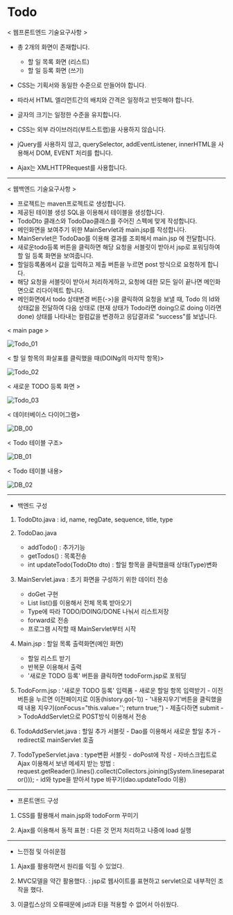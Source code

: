 # Todo

< 웹프론트엔드 기술요구사항 >

- 총 2개의 화면이 존재합니다.

    - 할 일 목록 화면 (리스트)
    - 할 일 등록 화면 (쓰기)

- CSS는 기획서와 동일한 수준으로 만들어야 합니다.
- 따라서 HTML 엘리먼트간의 배치와 간격은 일정하고 반듯해야 합니다.
- 글자의 크기는 일정한 수준을 유지합니다.
- CSS는 외부 라이브러리(부트스트랩)을 사용하지 않습니다.
- jQuery를 사용하지 않고, querySelector, addEventListener, innerHTML을 사용해서 DOM, EVENT 처리를 합니다.
- Ajax는 XMLHTTPRequest를 사용합니다.


****

< 웹백엔드 기술요구사항 >

- 프로젝트는 maven프로젝트로 생성합니다.
- 제공된 테이블 생성 SQL을 이용해서 테이블을 생성합니다.
- TodoDto 클래스와 TodoDao클래스를 주어진 스펙에 맞게 작성합니다.
- 메인화면을 보여주기 위한 MainServlet과 main.jsp를 작성합니다.
- MainServlet은 TodoDao를 이용해 결과를 조회해서 main.jsp 에 전달합니다.
- 새로운todo등록 버튼을 클릭하면 해당 요청을 서블릿이 받아서 jsp로 포워딩하여 할 일 등록 화면을 보여줍니다.
- 할일등록폼에서 값을 입력하고 제출 버튼을 누르면 post 방식으로 요청하게 합니다.
- 해당 요청을 서블릿이 받아서 처리하게하고, 요청에 대한 모든 일이 끝나면 메인화면으로 리다이렉트 합니다.
- 메인화면에서 todo 상태변경 버튼(->)을 클릭하여 요청을 보낼 때, Todo 의 Id와 상태값을 전달하여 다음 상태로 (현재 상태가 Todo라면 doing으로 doing 이라면 done) 상태를 나타내는 컬럼값을 변경하고 응답결과로 "success"를 보냅니다.



< main page > 

![Todo_01](https://user-images.githubusercontent.com/51191647/83464023-9b974880-a4aa-11ea-8997-4b780f33e4f5.JPG)



< 할 일 항목의 화살표를 클릭했을 때(DOINg의 마지막 항목)>

![Todo_02](https://user-images.githubusercontent.com/51191647/83464027-9fc36600-a4aa-11ea-881a-673245b6e542.JPG)



< 새로운 TODO 등록 화면 >

![Todo_03](https://user-images.githubusercontent.com/51191647/83464046-abaf2800-a4aa-11ea-81a0-74c771db1b98.JPG)



< 데이터베이스 다이어그램>

![DB_00](https://user-images.githubusercontent.com/51191647/83464753-bf5b8e00-a4ac-11ea-9443-0e3403ec0789.JPG)



< Todo 테이블 구조>

![DB_01](https://user-images.githubusercontent.com/51191647/83464053-b10c7280-a4aa-11ea-81a7-96667ea00c2e.JPG)



< Todo 테이블 내용>

![DB_02](https://user-images.githubusercontent.com/51191647/83464056-b36ecc80-a4aa-11ea-95a5-21784be9ef8c.JPG)


****
- 백엔드 구성 

 1. TodoDto.java : id, name, regDate, sequence, title, type
 
 2. TodoDao.java
    - addTodo() : 추가기능
    - getTodos() : 목록전송
    - int updateTodo(TodoDto dto) : 할일 항목을 클릭했을때 상태(Type)변화
    
 3. MainServlet.java : 초기 화면을 구성하기 위한 데이터 전송
    - doGet 구현
    - List<TodoDto> list()를 이용해서 전체 목록 받아오기
    - Type에 따라 TODO/DOING/DONE 나눠서 리스트저장
    - forward로 전송
    - 프로그램 시작할 때 MainServlet부터 시작
  
 4. Main.jsp : 할일 목록 출력화면(메인 화면)
    - 할일 리스트 받기
    - 반복문 이용해서 출력
    - '새로운 TODO 등록' 버튼을 클릭하면 todoForm.jsp로 포워딩
    
  5. TodoForm.jsp : '새로운 TODO 등록' 입력폼
    - 새로운 할일 항목 입력받기
    - 이전버튼을 누르면 이전페이지로 이동(history.go(-1))
    - '내용지우기'버튼을 클릭했을 때 내용 지우기(onFocus="this.value=''; return true;")
    - 제출다하면 submit -> TodoAddServlet으로 POST방식 이용해서 전송
    
  6. TodoAddServlet.java : 할일 추가 서블릿
    - Dao를 이용해서 새로운 할일 추가
    - redirect로 mainServlet 호출
    
  7. TodoTypeServlet.java : type변환 서블릿
    - doPost에 작성
    - 자바스크립트로 Ajax 이용해서 보낸 메세지 받는 방법
      : request.getReader().lines().collect(Collectors.joining(System.lineseparator()));
    - id와 type을 받아서 type 바꾸기(dao.updateTodo 이용)
  
  ****
  - 프론트앤드 구성
  
  1. CSS를 활용해서 main.jsp와 todoForm 꾸미기
  
  2. Ajax를 이용해서 동적 표현 : 다른 것 먼저 처리하고 나중에 load 실행
  
  
  ****
  - 느낀점 및 아쉬운점
  
  1. Ajax를 활용하면서 원리를 익힐 수 있었다.
  
  2. MVC모델을 약간 활용했다. : jsp로 웹사이트를 표현하고 servlet으로 내부적인 조작을 했다.
  
  3. 이클립스상의 오류때문에 jstl과 El을 적용할 수 없어서 아쉬웠다.
  
  
  
